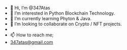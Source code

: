 - 👋 Hi, I’m @347Atas
- 👀 I’m interested in Python Blockchain Technology. 
- 🌱 I’m currently learning Phyton & Java.
- 💞️ I’m looking to collaborate on Crypto / NFT projects.
- 
- 📫 How to reach me;
-  347atas@gmail.com
